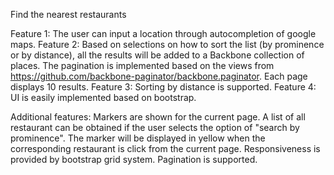 
Find the nearest restaurants

Feature 1: 
The user can input a location through autocompletion of google maps. 
Feature 2:
Based on selections on how to sort the list (by prominence or by distance), all the results will be added to a Backbone collection of places. 
The pagination is implemented based on the views from https://github.com/backbone-paginator/backbone.paginator. 
Each page displays 10 results. 
Feature 3:
Sorting by distance is supported.
Feature 4: 
UI is easily implemented based on bootstrap. 

Additional features:
Markers are shown for the current page. 
A list of all restaurant can be obtained if the user selects the option of "search by prominence". 
The marker will be displayed in yellow when the corresponding restaurant is click from the current page. 
Responsiveness is provided by bootstrap grid system.
Pagination is supported. 
